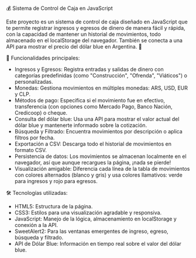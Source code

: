 💰 Sistema de Control de Caja en JavaScript

Este proyecto es un sistema de control de caja diseñado en JavaScript que te permite registrar ingresos y egresos de dinero de manera fácil y rápida, con la capacidad de mantener un historial de movimientos, todo almacenado en el localStorage del navegador. También se conecta a una API para mostrar el precio del dólar blue en Argentina. 🚀

🎯 Funcionalidades principales:
- Ingresos y Egresos: Registra entradas y salidas de dinero con categorías predefinidas (como "Construcción", "Ofrenda", "Viáticos") o personalizadas.
- Monedas: Gestiona movimientos en múltiples monedas: ARS, USD, EUR y CLP.
- Métodos de pago: Especifica si el movimiento fue en efectivo, transferencia (con opciones como Mercado Pago, Banco Nación, Credicoop) o cheque.
- Consulta del dólar blue: Usa una API para mostrar el valor actual del dólar blue y mantenerte informado sobre la cotización.
- Búsqueda y Filtrado: Encuentra movimientos por descripción o aplica filtros por fecha.
- Exportación a CSV: Descarga todo el historial de movimientos en formato CSV.
- Persistencia de datos: Los movimientos se almacenan localmente en el navegador, así que aunque recargues la página, ¡nada se pierde!
- Visualización amigable: Diferencia cada línea de la tabla de movimientos con colores alternados (blanco y gris) y usa colores llamativos: verde para ingresos y rojo para egresos.

🛠️ Tecnologías utilizadas:
- HTML5: Estructura de la página.
- CSS3: Estilos para una visualización agradable y responsiva.
- JavaScript: Manejo de la lógica, almacenamiento en localStorage y conexión a la API.
- SweetAlert2: Para las ventanas emergentes de ingreso, egreso, búsqueda y filtrado.
- API de Dólar Blue: Información en tiempo real sobre el valor del dólar blue.
